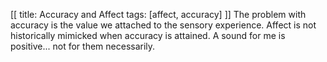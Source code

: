 [[
title: Accuracy and Affect
tags: [affect, accuracy]
]]
The problem with accuracy is the value we attached to the sensory experience. Affect is not historically mimicked when accuracy is attained. A sound for me is positive... not for them necessarily.